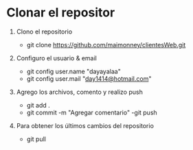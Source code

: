 # Clonar el repositor 

1. Clono el repositorio
    - git clone https://github.com/maimonney/clientesWeb.git

2. Configuro el usuario & email
    - git config user.name "dayayalaa"
    - git config user.mail "day1414@hotmail.com"

3. Agrego los archivos, comento y realizo push
    - git add .
    - git commit -m "Agregar comentario"
    -git push 

4. Para obtener los últimos cambios del repositorio
    - git pull
